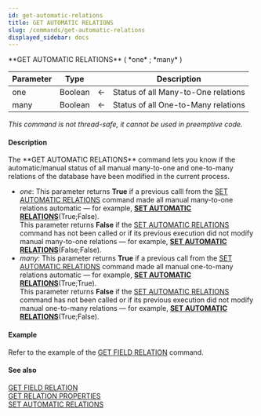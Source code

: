 ```yaml
---
id: get-automatic-relations
title: GET AUTOMATIC RELATIONS
slug: /commands/get-automatic-relations
displayed_sidebar: docs
---
```


<!--REF #_command_.GET AUTOMATIC RELATIONS.Syntax-->**GET AUTOMATIC RELATIONS** ( *one* ; *many* )<!-- END REF-->
<!--REF #_command_.GET AUTOMATIC RELATIONS.Params-->
| Parameter | Type |  | Description |
| --- | --- | --- | --- |
| one | Boolean | &#8592; | Status of all Many-to-One relations |
| many | Boolean | &#8592; | Status of all One-to-Many relations |

<!-- END REF-->

*This command is not thread-safe, it cannot be used in preemptive code.*


#### Description 

<!--REF #_command_.GET AUTOMATIC RELATIONS.Summary-->The **GET AUTOMATIC RELATIONS** command lets you know if the automatic/manual status of all manual many-to-one and one-to-many relations of the database have been modified in the current process.<!-- END REF--> 

* *one*: This parameter returns **True** if a previous calll from the [SET AUTOMATIC RELATIONS](set-automatic-relations.md) command made all manual many-to-one relations automatic — for example, **[SET AUTOMATIC RELATIONS](set-automatic-relations.md "SET AUTOMATIC RELATIONS")**(True;False).  
This parameter returns **False** if the [SET AUTOMATIC RELATIONS](set-automatic-relations.md) command has not been called or if its previous execution did not modify manual many-to-one relations — for example, **[SET AUTOMATIC RELATIONS](set-automatic-relations.md "SET AUTOMATIC RELATIONS")**(False;False).
* *many*: This parameter returns **True** if a previous call from the [SET AUTOMATIC RELATIONS](set-automatic-relations.md) command made all manual one-to-many relations automatic — for example, **[SET AUTOMATIC RELATIONS](set-automatic-relations.md "SET AUTOMATIC RELATIONS")**(True;True).  
This parameter returns **False** if the [SET AUTOMATIC RELATIONS](set-automatic-relations.md) command has not been called or if its previous execution did not modify manual one-to-many relations — for example, **[SET AUTOMATIC RELATIONS](set-automatic-relations.md "SET AUTOMATIC RELATIONS")**(True;False).

#### Example 

Refer to the example of the [GET FIELD RELATION](get-field-relation.md) command. 

#### See also 

[GET FIELD RELATION](get-field-relation.md)  
[GET RELATION PROPERTIES](get-relation-properties.md)  
[SET AUTOMATIC RELATIONS](set-automatic-relations.md)  